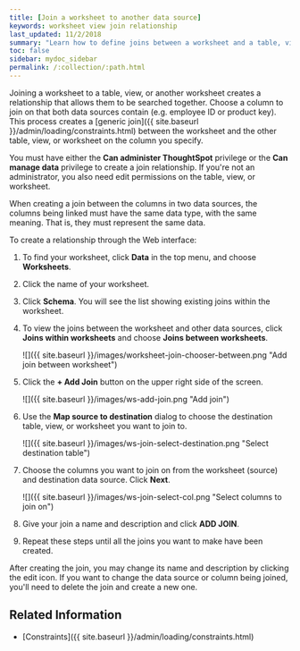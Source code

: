 ```yaml
---
title: [Join a worksheet to another data source]
keywords: worksheet view join relationship
last_updated: 11/2/2018
summary: "Learn how to define joins between a worksheet and a table, view, or other worksheet"
toc: false
sidebar: mydoc_sidebar
permalink: /:collection/:path.html
---
```


Joining a worksheet to a table, view, or another worksheet creates a relationship that allows them to be searched together. Choose a column to join on that both data sources contain (e.g. employee ID or product key). This process creates a [generic join]({{ site.baseurl }}/admin/loading/constraints.html) between the worksheet and the other table, view, or worksheet on the column you specify.

You must have either the **Can administer ThoughtSpot** privilege or the **Can manage data** privilege to create a join relationship. If you're not an administrator, you also need edit permissions on the table, view, or worksheet.

When creating a join between the columns in two data sources, the columns being linked must have the same data type, with the same meaning. That is, they must represent the same data.

To create a relationship through the Web interface:

1. To find your worksheet, click **Data** in the top menu, and choose **Worksheets**.

2. Click the name of your worksheet.

3. Click **Schema**. You will see the list showing existing joins within the worksheet.

4. To view the joins between the worksheet and other data sources, click **Joins within worksheets** and choose **Joins between worksheets**.

   ![]({{ site.baseurl }}/images/worksheet-join-chooser-between.png "Add join between worksheet")

5. Click the **+ Add Join** button on the upper right side of the screen.

   ![]({{ site.baseurl }}/images/ws-add-join.png "Add join")

6. Use the **Map source to destination** dialog to choose the destination table, view, or worksheet you want to join to.

   ![]({{ site.baseurl }}/images/ws-join-select-destination.png "Select destination table")

7. Choose the columns you want to join on from the worksheet (source) and destination data source. Click **Next**.

   ![]({{ site.baseurl }}/images/ws-join-select-col.png "Select columns to join on")

8. Give your join a name and description and click **ADD JOIN**.

9. Repeat these steps until all the joins you want to make have been created.

After creating the join, you may change its name and description by clicking the edit icon. If you want to change the data source or column being joined, you'll need to delete the join and create a new one.

## Related Information

-   [Constraints]({{ site.baseurl }}/admin/loading/constraints.html)
